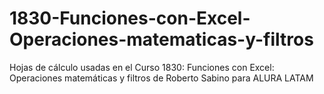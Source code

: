 # 1830-Funciones-con-Excel-Operaciones-matematicas-y-filtros
Hojas de cálculo usadas en el Curso 1830: Funciones con Excel: Operaciones matemáticas y filtros de Roberto Sabino para ALURA LATAM

